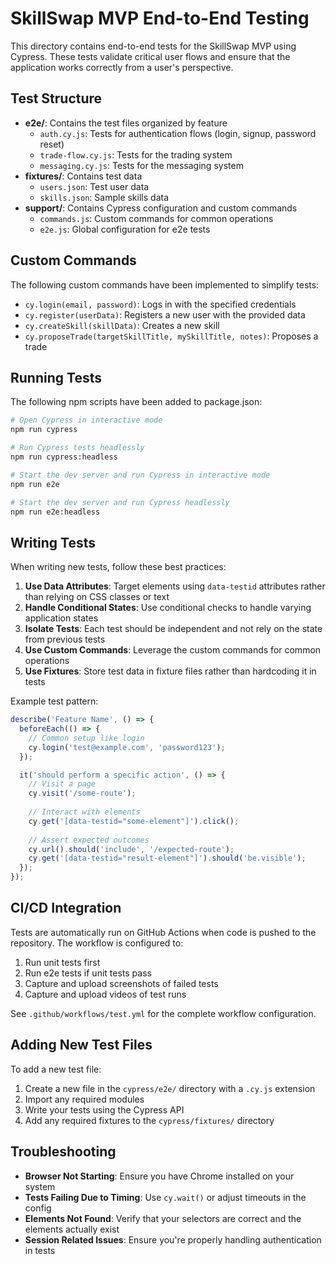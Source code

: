 # SkillSwap MVP End-to-End Testing

This directory contains end-to-end tests for the SkillSwap MVP using Cypress. These tests validate critical user flows and ensure that the application works correctly from a user's perspective.

## Test Structure

- **e2e/**: Contains the test files organized by feature
  - `auth.cy.js`: Tests for authentication flows (login, signup, password reset)
  - `trade-flow.cy.js`: Tests for the trading system
  - `messaging.cy.js`: Tests for the messaging system
- **fixtures/**: Contains test data
  - `users.json`: Test user data
  - `skills.json`: Sample skills data
- **support/**: Contains Cypress configuration and custom commands
  - `commands.js`: Custom commands for common operations
  - `e2e.js`: Global configuration for e2e tests

## Custom Commands

The following custom commands have been implemented to simplify tests:

- `cy.login(email, password)`: Logs in with the specified credentials
- `cy.register(userData)`: Registers a new user with the provided data
- `cy.createSkill(skillData)`: Creates a new skill
- `cy.proposeTrade(targetSkillTitle, mySkillTitle, notes)`: Proposes a trade

## Running Tests

The following npm scripts have been added to package.json:

```bash
# Open Cypress in interactive mode
npm run cypress

# Run Cypress tests headlessly
npm run cypress:headless

# Start the dev server and run Cypress in interactive mode
npm run e2e

# Start the dev server and run Cypress headlessly
npm run e2e:headless
```

## Writing Tests

When writing new tests, follow these best practices:

1. **Use Data Attributes**: Target elements using `data-testid` attributes rather than relying on CSS classes or text
2. **Handle Conditional States**: Use conditional checks to handle varying application states
3. **Isolate Tests**: Each test should be independent and not rely on the state from previous tests
4. **Use Custom Commands**: Leverage the custom commands for common operations
5. **Use Fixtures**: Store test data in fixture files rather than hardcoding it in tests

Example test pattern:

```javascript
describe('Feature Name', () => {
  beforeEach(() => {
    // Common setup like login
    cy.login('test@example.com', 'password123');
  });

  it('should perform a specific action', () => {
    // Visit a page
    cy.visit('/some-route');
    
    // Interact with elements
    cy.get('[data-testid="some-element"]').click();
    
    // Assert expected outcomes
    cy.url().should('include', '/expected-route');
    cy.get('[data-testid="result-element"]').should('be.visible');
  });
});
```

## CI/CD Integration

Tests are automatically run on GitHub Actions when code is pushed to the repository. The workflow is configured to:

1. Run unit tests first
2. Run e2e tests if unit tests pass
3. Capture and upload screenshots of failed tests
4. Capture and upload videos of test runs

See `.github/workflows/test.yml` for the complete workflow configuration.

## Adding New Test Files

To add a new test file:

1. Create a new file in the `cypress/e2e/` directory with a `.cy.js` extension
2. Import any required modules
3. Write your tests using the Cypress API
4. Add any required fixtures to the `cypress/fixtures/` directory

## Troubleshooting

- **Browser Not Starting**: Ensure you have Chrome installed on your system
- **Tests Failing Due to Timing**: Use `cy.wait()` or adjust timeouts in the config
- **Elements Not Found**: Verify that your selectors are correct and the elements actually exist
- **Session Related Issues**: Ensure you're properly handling authentication in tests
